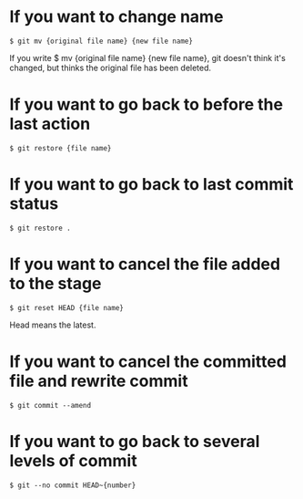 # If you want to change name

```shell
$ git mv {original file name} {new file name}
```
If you write $ mv {original file name} {new file name}, git doesn't think it's changed, but thinks the original file has been deleted.


# If you want to go back to before the last action

```shell
$ git restore {file name}
```

# If you want to go back to last commit status

```shell
$ git restore .
```

# If you want to cancel the file added to the stage

```shell
$ git reset HEAD {file name} 
```
Head means the latest.

# If you want to cancel the committed file and rewrite commit

```shell
$ git commit --amend
```
# If you want to go back to several levels of commit

```shell
$ git --no commit HEAD~{number}
```

